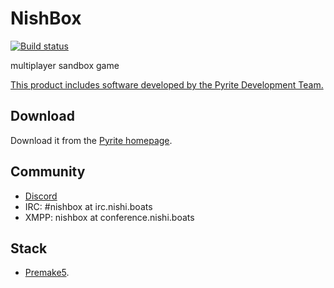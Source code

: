 # NishBox
[![Build status](https://j.nishi.boats/job/NishBox/job/master/badge/icon?style=flat-square)](https://j.nishi.boats/job/NishBox/job/master/)

multiplayer sandbox game

[This product includes software developed by the Pyrite Development Team.](https://github.com/pyrite-dev/goldfish/blob/master/LICENSE)

## Download

Download it from the [Pyrite homepage](http://pyrite.nishi.boats/nishbox/).

## Community

 - [Discord](https://discord.gg/yHWZVwu2Ta)
 - IRC: #nishbox at irc.nishi.boats
 - XMPP: nishbox at conference.nishi.boats

## Stack
 - [Premake5](https://premake.github.io).
